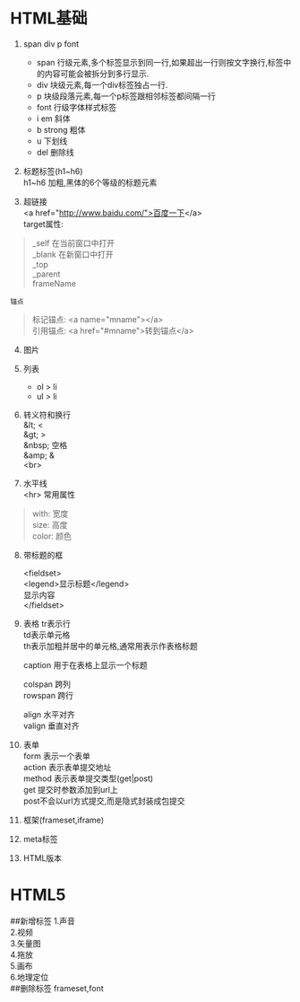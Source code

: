 # HTML基础 
1. span div p font  
    * span 行级元素,多个标签显示到同一行,如果超出一行则按文字换行,标签中的内容可能会被拆分到多行显示.  
    * div 块级元素,每一个div标签独占一行.  
    * p 块级段落元素,每一个p标签跟相邻标签都间隔一行  
    * font 行级字体样式标签
    * i em 斜体
    * b strong 粗体
    * u 下划线
    * del 删除线
    
2. 标题标签(h1~h6)  
    h1~h6 加粗,黑体的6个等级的标题元素
3. 超链接  
    &lt;a href="http://www.baidu.com/">百度一下</a&gt;  
    target属性:
>   _self 在当前窗口中打开  
    _blank 在新窗口中打开  
    _top  
    _parent  
    frameName  
        
    锚点  
>   标记锚点: &lt;a name="mname"&gt;&lt;/a&gt;  
    引用锚点: &lt;a href="#mname"&gt;转到锚点&lt;/a&gt;
    
4. 图片  
5. 列表  
    * ol > li
    * ul > li
6. 转义符和换行  
    &amp;lt;   &lt;  
    &amp;gt;   &gt;  
    &amp;nbsp; 空格  
    &amp;amp;  &amp;  
    &lt;br&gt;
    
7. 水平线  
    &lt;hr&gt;
    常用属性
>   with: 宽度  
    size: 高度  
    color: 颜色  
    
8. 带标题的框  
    
    &lt;fieldset&gt;  
        &lt;legend&gt;显示标题&lt;/legend&gt;  
        显示内容  
    &lt;/fieldset&gt;  
    
9. 表格
   tr表示行  
	td表示单元格   
	th表示加粗并居中的单元格,通常用表示作表格标题  

	caption 用于在表格上显示一个标题  

	colspan 跨列  
	rowspan 跨行  

	align 水平对齐  
	valign 垂直对齐  
10. 表单    
   form 表示一个表单  
	action 表示表单提交地址  
	method 表示表单提交类型(get|post)  
		get 提交时参数添加到url上  
		post不会以url方式提交,而是隐式封装成包提交  
11. 框架(frameset,iframe)  
12. meta标签  
13. HTML版本  
# HTML5
##新增标签
1.声音  
2.视频  
3.矢量图  
4.拖放  
5.画布  
6.地理定位  
##删除标签
frameset,font
